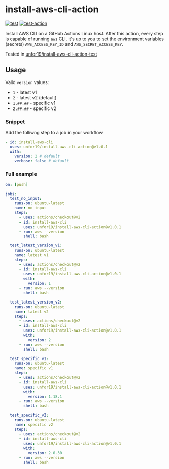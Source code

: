 # install-aws-cli-action

[![test](https://github.com/unfor19/install-aws-cli-action/workflows/test/badge.svg)](https://github.com/unfor19/install-aws-cli-action/actions?query=workflow%3Atest)
[![test-action](https://github.com/unfor19/install-aws-cli-action-test/workflows/test-action/badge.svg)](https://github.com/unfor19/install-aws-cli-action-test/actions?query=workflow%3Atest-action)

Install AWS CLI on a GitHub Actions Linux host. After this action, every step is capable of running `aws` CLI, it's up to you to set the environment variables (secrets) `AWS_ACCESS_KEY_ID` and `AWS_SECRET_ACCESS_KEY`.

Tested in [unfor19/install-aws-cli-action-test](https://github.com/unfor19/install-aws-cli-action-test/actions)

## Usage

Valid `version` values:

- `1` - latest v1
- `2` - latest v2 (default)
- `1.##.##` - specific v1
- `2.##.##` - specific v2

### Snippet

Add the folliwng step to a job in your workflow

```yaml
- id: install-aws-cli
  uses: unfor19/install-aws-cli-action@v1.0.1
  with:
    version: 2 # default
    verbose: false # default
```

### Full example

```yaml
on: [push]

jobs:
  test_no_input:
    runs-on: ubuntu-latest
    name: no input
    steps:
      - uses: actions/checkout@v2
      - id: install-aws-cli
        uses: unfor19/install-aws-cli-action@v1.0.1
      - run: aws --version
        shell: bash

  test_latest_version_v1:
    runs-on: ubuntu-latest
    name: latest v1
    steps:
      - uses: actions/checkout@v2
      - id: install-aws-cli
        uses: unfor19/install-aws-cli-action@v1.0.1
        with:
          version: 1
      - run: aws --version
        shell: bash

  test_latest_version_v2:
    runs-on: ubuntu-latest
    name: latest v2
    steps:
      - uses: actions/checkout@v2
      - id: install-aws-cli
        uses: unfor19/install-aws-cli-action@v1.0.1
        with:
          version: 2
      - run: aws --version
        shell: bash

  test_specific_v1:
    runs-on: ubuntu-latest
    name: specific v1
    steps:
      - uses: actions/checkout@v2
      - id: install-aws-cli
        uses: unfor19/install-aws-cli-action@v1.0.1
        with:
          version: 1.18.1
      - run: aws --version
        shell: bash

  test_specific_v2:
    runs-on: ubuntu-latest
    name: specific v2
    steps:
      - uses: actions/checkout@v2
      - id: install-aws-cli
        uses: unfor19/install-aws-cli-action@v1.0.1
        with:
          version: 2.0.30
      - run: aws --version
        shell: bash
```
